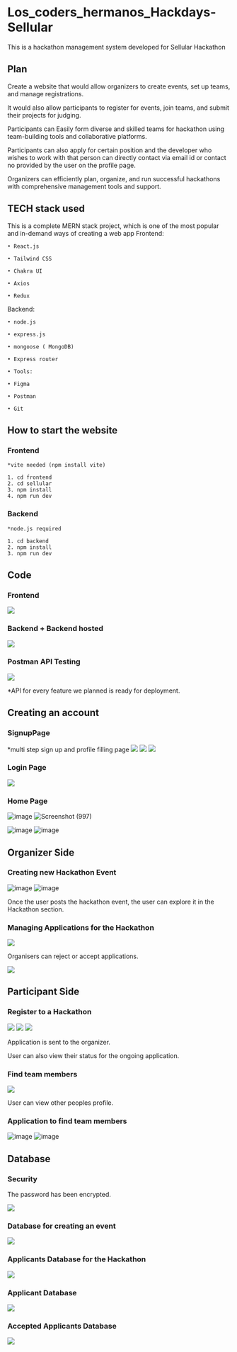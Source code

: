 # Los_coders_hermanos_Hackdays-Sellular
This is a hackathon management system developed for Sellular Hackathon


## Plan
Create a website that would allow organizers to create events, set up teams, and manage registrations.

It would also allow participants to register for events, join teams, and submit their projects for judging.

Participants can Easily form diverse and skilled teams for hackathon using team-building tools and collaborative platforms.

Participants can also apply for certain position and the developer who wishes to work with that person can directly contact via email id or contact no provided by the user on the profile page.

Organizers can efficiently plan, organize, and run successful hackathons with comprehensive management tools and support.

## TECH stack used 
This is a complete MERN stack project, which is one of the most popular and in-demand ways of creating a web app
Frontend:

    • React.js
    
    • Tailwind CSS
    
    • Chakra UI
    
    • Axios
    
    • Redux 
    
Backend:

    • node.js
    
    • express.js
    
    • mongoose ( MongoDB)
    
    • Express router
    
    • Tools:
    
    • Figma
    
    • Postman
    
    • Git



## How to start the website

### Frontend
    
    *vite needed (npm install vite)
    
    1. cd frontend
    2. cd sellular
    3. npm install
    4. npm run dev
    
 ### Backend
 
    *node.js required
    
    1. cd backend
    2. npm install
    3. npm run dev
    
    
    
## Code

### Frontend

<img src="https://user-images.githubusercontent.com/113037145/226199052-728b4d98-3c59-41ee-a959-17836a30b191.png">


### Backend + Backend hosted

<img src="https://user-images.githubusercontent.com/113037145/226199089-f130f88f-ea76-4b0c-b036-966966163431.png" >

### Postman API Testing

<img src="https://user-images.githubusercontent.com/113037145/226199139-40b0cb07-a406-4348-b8bd-d78398108db6.png" >

*API for every feature we planned is ready for deployment.
  
## Creating an account

### SignupPage
*multi step sign up and profile filling page
<img src="https://user-images.githubusercontent.com/113037145/226191167-9f35b71e-6668-4acb-a888-a549cc49ec1b.png" >
<img src="https://user-images.githubusercontent.com/113037145/226191172-e9e67f9c-3612-4d5a-8fb0-52b85e6abc78.png" >
<img src="https://user-images.githubusercontent.com/113037145/226191177-1290504b-c667-4d1c-ad70-642ef2b4445a.png" >

### Login Page
<img src="https://user-images.githubusercontent.com/113037145/226191277-78ee1382-e3c9-4ad9-bdde-f68828a9e83a.png" >

### Home Page
![image](https://user-images.githubusercontent.com/113037145/226203524-ae4ba59d-60dc-44d4-bc05-898ce16ac360.png)
![Screenshot (997)](https://user-images.githubusercontent.com/113037145/226203615-d8149ef7-69d5-4c6a-9e5a-ceb2de9d49a9.png)

![image](https://user-images.githubusercontent.com/113037145/226203571-9bc3a318-28bc-44da-8a39-68708dabf3dd.png)
![image](https://user-images.githubusercontent.com/113037145/226203590-7a7df6bc-4b45-44ce-ad41-bdf33bf6865e.png)


## Organizer Side

### Creating new Hackathon Event
![image](https://user-images.githubusercontent.com/113037145/226203414-35ae63a6-2f72-4018-8780-7ff739fb46a4.png)
![image](https://user-images.githubusercontent.com/113037145/226203441-98fae1c5-040c-4fa8-b7bf-11f52e9e14fe.png)


Once the user posts the hackathon event, the user can explore it in the Hackathon section.


### Managing Applications for the Hackathon

<img src="https://user-images.githubusercontent.com/113037145/226199934-81ce6228-8f8c-44f0-b4ef-ef07b5a65684.png">

Organisers can reject or accept applications.


<img src="https://user-images.githubusercontent.com/113037145/226200610-6cd77921-2771-4b64-9fa3-e7dff9004215.png" >


## Participant Side



### Register to a Hackathon
<img src="https://user-images.githubusercontent.com/113037145/226191392-8110d325-9141-4b4f-81fb-bed29a14b1f2.png">
<img src="https://user-images.githubusercontent.com/113037145/226191454-79b9af38-af20-45f5-8d96-a18a7e4a819e.png" >
<img src="https://user-images.githubusercontent.com/113037145/226191458-ff427698-796f-4522-90bc-fedc05bcfd92.png" >

Application is sent to the organizer.



User can also view their status for the ongoing application.

### Find team members
<img src="https://user-images.githubusercontent.com/113037145/226191519-6e025f57-f3a6-4b69-b5f0-bbe012ec6ecf.png" >

User can view other peoples profile.

### Application to find team members

![image](https://user-images.githubusercontent.com/113037145/226203129-b5cf0fe4-e65a-46f7-9543-d9e854b4123a.png)
![image](https://user-images.githubusercontent.com/113037145/226203173-0720b173-99d9-4fcf-a49f-e4245b0b42cb.png)


## Database

### Security

The password has been encrypted.

<img src="https://user-images.githubusercontent.com/113037145/226197804-386430a2-d9aa-4406-999f-0e8b26075cc8.png" >

### Database for creating an event

<img src="https://user-images.githubusercontent.com/113037145/226197905-58447ede-ea44-4aa6-a4fe-16fd83d0c092.png">

### Applicants Database for the Hackathon

<img src="https://user-images.githubusercontent.com/113037145/226198095-d165062d-2152-48cc-beac-ce41a2cb9d3d.png" >

### Applicant Database

<img src="https://user-images.githubusercontent.com/113037145/226198012-a7218d94-3695-4988-8738-058bdae613a4.png" >

### Accepted Applicants Database

<img src="https://user-images.githubusercontent.com/113037145/226198573-f6083280-729e-413e-bd4d-36e87051389d.png" >











